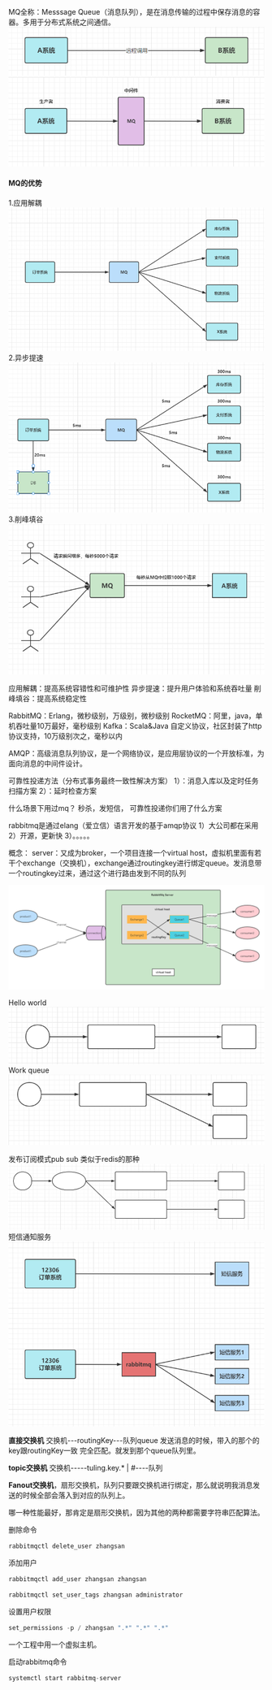 MQ全称：Messsage Queue（消息队列），是在消息传输的过程中保存消息的容器。多用于分布式系统之间通信。
![image](../../images/Snipaste_2022-05-08_02-00-33.png)
![image](../../images/Snipaste_2022-05-08_02-03-30.png)
#### MQ的优势
1.应用解耦
![image](../../images/Snipaste_2022-05-08_02-07-40.png)
2.异步提速
![image](../../images/Snipaste_2022-05-08_02-10-11.png)
3.削峰填谷
![image](../../images/Snipaste_2022-05-08_02-14-16.png)

应用解耦：提高系统容错性和可维护性
异步提速：提升用户体验和系统吞吐量
削峰填谷：提高系统稳定性

RabbitMQ：Erlang，微秒级别，万级别，微秒级别
RocketMQ：阿里，java，单机吞吐量10万最好，毫秒级别
Kafka：Scala&Java 自定义协议，社区封装了http协议支持，10万级别次之，毫秒以内

AMQP：高级消息队列协议，是一个网络协议，是应用层协议的一个开放标准，为面向消息的中间件设计。


可靠性投递方法（分布式事务最终一致性解决方案）
1）：消息入库以及定时任务扫描方案
2）：延时检查方案

什么场景下用过mq？
秒杀，发短信，
可靠性投递你们用了什么方案

rabbitmq是通过elang（爱立信）语言开发的基于amqp协议
1）大公司都在采用
2）开源，更新快
3）。。。。。

概念：
server：又成为broker，一个项目连接一个virtual host，虚拟机里面有若干个exchange（交换机），exchange通过routingkey进行绑定queue。发消息带一个routingkey过来，通过这个进行路由发到不同的队列

![image](../../images/rabbitMq%E6%B5%81%E7%A8%8B%E5%9B%BE.png)

Hello world
![image](../../images/Snipaste_2022-05-08_03-19-14.png)
Work queue 
![image](../../images/Snipaste_2022-05-08_03-19-49.png)


发布订阅模式pub sub
类似于redis的那种
![image](../../images/Snipaste_2022-05-08_03-20-53.png)
短信通知服务
![image](../../images/Snipaste_2022-05-08_14-44-57.png)


**直接交换机** 交换机---routingKey---队列queue
发送消息的时候，带入的那个的key跟routingKey一致 完全匹配。就发到那个queue队列里。

**topic交换机** 交换机-----tuling.key.* | #----队列

**Fanout交换机**，扇形交换机，队列只要跟交换机进行绑定，那么就说明我消息发送的时候全部会落入到对应的队列上。

哪一种性能最好，那肯定是扇形交换机，因为其他的两种都需要字符串匹配算法。

删除命令
```java
rabbitmqctl delete_user zhangsan
```
添加用户
```java
rabbitmqctl add_user zhangsan zhangsan
```

```java
rabbitmqctl set_user_tags zhangsan administrator
```
设置用户权限 
```java
set_permissions -p / zhangsan ".*" ".*" ".*"
```

一个工程中用一个虚拟主机。

启动rabbitmq命令
```java
systemctl start rabbitmq-server
```
